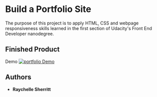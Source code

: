 # Build a Portfolio Site

The purpose of this project is to apply HTML, CSS and webpage responsiveness skills learned in the first section of Udacity's Front End Developer nanodegree.

## Finished Product
Demo
<a href="http://htmlpreview.github.io/?https://github.com/rsherritt/Build-a-Portfolio-Site/blob/master/index.html"><img src="Build-a-Portfolio-Site/images/portfoliosite.JPG" alt="portfolio Demo" /></a>

## Authors

* **Raychelle Sherritt**
